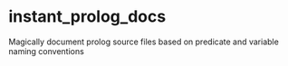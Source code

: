# instant_prolog_docs
Magically document prolog source files based on predicate and variable naming conventions
